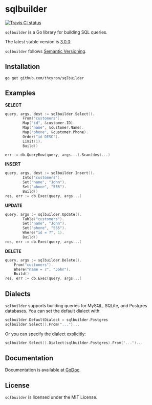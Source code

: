 sqlbuilder
==========

[![Travis CI status](https://api.travis-ci.org/thcyron/sqlbuilder.svg)](https://travis-ci.org/thcyron/sqlbuilder)

`sqlbuilder` is a Go library for building SQL queries.

The latest stable version is [3.0.0](https://github.com/thcyron/sqlbuilder/tree/v3.0.0/).

`sqlbuilder` follows [Semantic Versioning](http://semver.org/).

Installation
------------

    go get github.com/thcyron/sqlbuilder

Examples
--------

**SELECT**

```go
query, args, dest := sqlbuilder.Select().
        From("customers").
        Map("id", &customer.ID).
        Map("name", &customer.Name).
        Map("phone", &customer.Phone).
        Order("id DESC").
        Limit(1).
        Build()

err := db.QueryRow(query, args...).Scan(dest...)
```

**INSERT**

```go
query, args, dest := sqlbuilder.Insert().
        Into("customers").
        Set("name", "John").
        Set("phone", "555").
        Build()
res, err := db.Exec(query, args...)
```

**UPDATE**

```go
query, args := sqlbuilder.Update().
        Table("customers").
        Set("name", "John").
        Set("phone", "555").
        Where("id = ?", 1).
        Build()
res, err := db.Exec(query, args...)
```

**DELETE**

```go
query, args := sqlbuilder.Delete().
    From("customers").
    Where("name = ?", "John").
    Build()
res, err := db.Exec(query, args...)
```

Dialects
--------

`sqlbuilder` supports building queries for MySQL, SQLite, and Postgres databases. You
can set the default dialect with:

```go
sqlbuilder.DefaultDialect = sqlbuilder.Postgres
sqlbuilder.Select().From("...")...
```

Or you can specify the dialect explicitly:

```go
sqlbuilder.Select().Dialect(sqlbuilder.Postgres).From("...")...
```

Documentation
-------------

Documentation is available at [GoDoc](https://godoc.org/github.com/thcyron/sqlbuilder).

License
-------

`sqlbuilder` is licensed under the MIT License.
